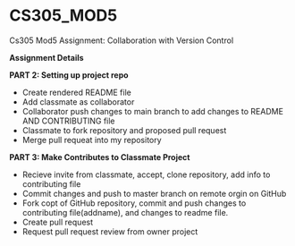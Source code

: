# CS305_MOD5
Cs305 Mod5 Assignment: Collaboration with Version Control

**Assignment Details**

**PART 2: Setting up project repo**
  - Create rendered README file
  - Add classmate as collaborator
  - Collaborator push changes to main branch to add changes to README AND CONTRIBUTING file
  - Classmate to fork repository and proposed pull request 
  - Merge pull requeat into my repository

**PART 3: Make Contributes to Classmate Project**
  - Recieve invite from classmate, accept, clone repository, add info to contributing file
  - Commit changes and push to master branch on remote orgin on GitHub
  - Fork copt of GitHub repository, commit and push changes to contributing file(addname), and changes to readme file.
  - Create pull request
  - Request pull request review from owner project
